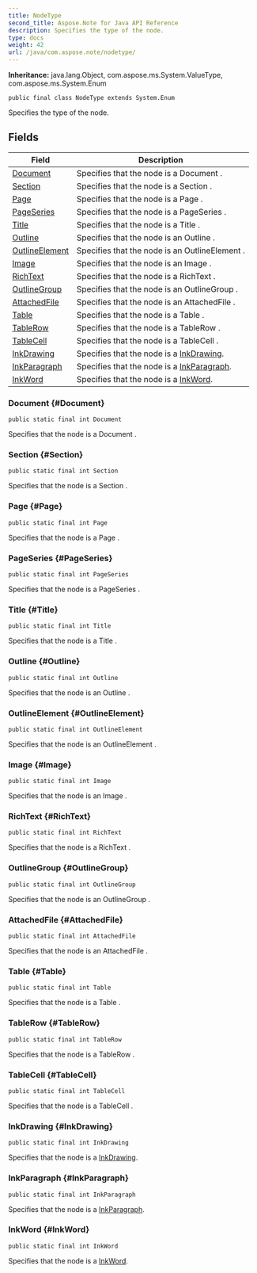 ```yaml
---
title: NodeType
second_title: Aspose.Note for Java API Reference
description: Specifies the type of the node.
type: docs
weight: 42
url: /java/com.aspose.note/nodetype/
---
```


**Inheritance:**
java.lang.Object, com.aspose.ms.System.ValueType, com.aspose.ms.System.Enum
```
public final class NodeType extends System.Enum
```

Specifies the type of the node.
## Fields

| Field | Description |
| --- | --- |
| [Document](#Document) | Specifies that the node is a  Document . |
| [Section](#Section) | Specifies that the node is a  Section . |
| [Page](#Page) | Specifies that the node is a  Page . |
| [PageSeries](#PageSeries) | Specifies that the node is a  PageSeries . |
| [Title](#Title) | Specifies that the node is a  Title . |
| [Outline](#Outline) | Specifies that the node is an  Outline . |
| [OutlineElement](#OutlineElement) | Specifies that the node is an  OutlineElement . |
| [Image](#Image) | Specifies that the node is an  Image . |
| [RichText](#RichText) | Specifies that the node is a  RichText . |
| [OutlineGroup](#OutlineGroup) | Specifies that the node is an  OutlineGroup . |
| [AttachedFile](#AttachedFile) | Specifies that the node is an  AttachedFile . |
| [Table](#Table) | Specifies that the node is a  Table . |
| [TableRow](#TableRow) | Specifies that the node is a  TableRow . |
| [TableCell](#TableCell) | Specifies that the node is a  TableCell . |
| [InkDrawing](#InkDrawing) | Specifies that the node is a [InkDrawing](../../com.aspose.note/nodetype\#InkDrawing). |
| [InkParagraph](#InkParagraph) | Specifies that the node is a [InkParagraph](../../com.aspose.note/nodetype\#InkParagraph). |
| [InkWord](#InkWord) | Specifies that the node is a [InkWord](../../com.aspose.note/nodetype\#InkWord). |
### Document {#Document}
```
public static final int Document
```


Specifies that the node is a  Document .

### Section {#Section}
```
public static final int Section
```


Specifies that the node is a  Section .

### Page {#Page}
```
public static final int Page
```


Specifies that the node is a  Page .

### PageSeries {#PageSeries}
```
public static final int PageSeries
```


Specifies that the node is a  PageSeries .

### Title {#Title}
```
public static final int Title
```


Specifies that the node is a  Title .

### Outline {#Outline}
```
public static final int Outline
```


Specifies that the node is an  Outline .

### OutlineElement {#OutlineElement}
```
public static final int OutlineElement
```


Specifies that the node is an  OutlineElement .

### Image {#Image}
```
public static final int Image
```


Specifies that the node is an  Image .

### RichText {#RichText}
```
public static final int RichText
```


Specifies that the node is a  RichText .

### OutlineGroup {#OutlineGroup}
```
public static final int OutlineGroup
```


Specifies that the node is an  OutlineGroup .

### AttachedFile {#AttachedFile}
```
public static final int AttachedFile
```


Specifies that the node is an  AttachedFile .

### Table {#Table}
```
public static final int Table
```


Specifies that the node is a  Table .

### TableRow {#TableRow}
```
public static final int TableRow
```


Specifies that the node is a  TableRow .

### TableCell {#TableCell}
```
public static final int TableCell
```


Specifies that the node is a  TableCell .

### InkDrawing {#InkDrawing}
```
public static final int InkDrawing
```


Specifies that the node is a [InkDrawing](../../com.aspose.note/nodetype\#InkDrawing).

### InkParagraph {#InkParagraph}
```
public static final int InkParagraph
```


Specifies that the node is a [InkParagraph](../../com.aspose.note/nodetype\#InkParagraph).

### InkWord {#InkWord}
```
public static final int InkWord
```


Specifies that the node is a [InkWord](../../com.aspose.note/nodetype\#InkWord).

